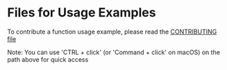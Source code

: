 # Files for Usage Examples

To contribute a function usage example, please read the [CONTRIBUTING file](/public/usage-examples/CONTRIBUTING.mdx)

Note: You can use 'CTRL + click' (or 'Command + click' on macOS) on the path above for quick access